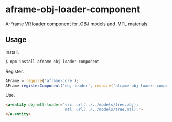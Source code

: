 # aframe-obj-loader-component

A-Frame VR loader component for .OBJ models and .MTL materials.

## Usage

Install.

```bash
$ npm install aframe-obj-loader-component
```

Register.

```js
AFrame = require('aframe-core');
AFrame.registerComponent('obj-loader', require('aframe-obj-loader-component'));
```

Use.

```html
<a-entity obj-mtl-loader="src: url(../../models/tree.obj);
                          mtl: url(../../models/tree.mtl);">
</a-entity>
```
